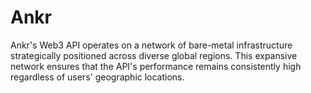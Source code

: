 # Ankr
Ankr's Web3 API operates on a network of bare-metal infrastructure strategically positioned across diverse global regions. This expansive network ensures that the API's performance remains consistently high regardless of users' geographic locations.
